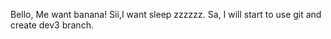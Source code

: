 Bello, Me want banana!
Sii,I want sleep zzzzzz.
Sa, I will start to use git and create dev3 branch.
